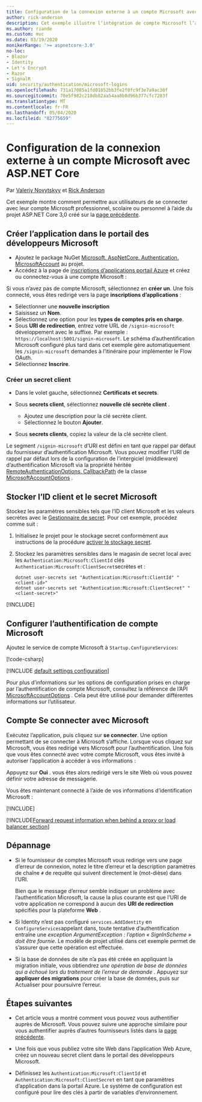 ```yaml
---
title: Configuration de la connexion externe à un compte Microsoft avec ASP.NET Core
author: rick-anderson
description: Cet exemple illustre l’intégration de compte Microsoft l’authentification utilisateur dans une application ASP.NET Core existante.
ms.author: riande
ms.custom: mvc
ms.date: 03/19/2020
monikerRange: '>= aspnetcore-3.0'
no-loc:
- Blazor
- Identity
- Let's Encrypt
- Razor
- SignalR
uid: security/authentication/microsoft-logins
ms.openlocfilehash: 731a17085a1fd01852bb3fe2f0fc9f3e7a9ac30f
ms.sourcegitcommit: 70e5f982c218db82aa54aa8b8d96b377cfc7283f
ms.translationtype: MT
ms.contentlocale: fr-FR
ms.lasthandoff: 05/04/2020
ms.locfileid: "82775659"
---
```

# <a name="microsoft-account-external-login-setup-with-aspnet-core"></a>Configuration de la connexion externe à un compte Microsoft avec ASP.NET Core

Par [Valeriy Novytskyy](https://github.com/01binary) et [Rick Anderson](https://twitter.com/RickAndMSFT)

Cet exemple montre comment permettre aux utilisateurs de se connecter avec leur compte Microsoft professionnel, scolaire ou personnel à l’aide du projet ASP.NET Core 3,0 créé sur la [page précédente](xref:security/authentication/social/index).

## <a name="create-the-app-in-microsoft-developer-portal"></a>Créer l’application dans le portail des développeurs Microsoft

* Ajoutez le package NuGet [Microsoft. AspNetCore. Authentication. MicrosoftAccount](https://www.nuget.org/packages/Microsoft.AspNetCore.Authentication.MicrosoftAccount/) au projet.
* Accédez à la page de [inscriptions d’applications portail Azure](https://go.microsoft.com/fwlink/?linkid=2083908) et créez ou connectez-vous à une compte Microsoft :

Si vous n’avez pas de compte Microsoft, sélectionnez en **créer un**. Une fois connecté, vous êtes redirigé vers la page **inscriptions d’applications** :

* Sélectionner une **nouvelle inscription**
* Saisissez un **Nom**.
* Sélectionnez une option pour les **types de comptes pris en charge**.  <!-- Accounts for any org work with MS domain accounts. Most folks probably want the last option, personal MS accounts. It took 24 hours after setting this up for the keys to work -->
* Sous **URI de redirection**, entrez votre URL de `/signin-microsoft` développement avec le suffixe. Par exemple : `https://localhost:5001/signin-microsoft`. Le schéma d’authentification Microsoft configuré plus tard dans cet exemple gère automatiquement les `/signin-microsoft` demandes à l’itinéraire pour implémenter le Flow OAuth.
* Sélectionnez **Inscrire**.

### <a name="create-client-secret"></a>Créer un secret client

* Dans le volet gauche, sélectionnez **Certificats et secrets**.
* Sous **secrets client**, sélectionnez **nouvelle clé secrète client** .

  * Ajoutez une description pour la clé secrète client.
  * Sélectionnez le bouton **Ajouter**.

* Sous **secrets clients**, copiez la valeur de la clé secrète client.

Le segment `/signin-microsoft` d’URI est défini en tant que rappel par défaut du fournisseur d’authentification Microsoft. Vous pouvez modifier l’URI de rappel par défaut lors de la configuration de l’intergiciel (middleware) d’authentification Microsoft via la propriété héritée [RemoteAuthenticationOptions. CallbackPath](/dotnet/api/microsoft.aspnetcore.authentication.remoteauthenticationoptions.callbackpath) de la classe [MicrosoftAccountOptions](/dotnet/api/microsoft.aspnetcore.authentication.microsoftaccount.microsoftaccountoptions) .

## <a name="store-the-microsoft-client-id-and-secret"></a>Stocker l’ID client et le secret Microsoft

Stockez les paramètres sensibles tels que l’ID client Microsoft et les valeurs secrètes avec le [Gestionnaire de secret](xref:security/app-secrets). Pour cet exemple, procédez comme suit :

1. Initialisez le projet pour le stockage secret conformément aux instructions de la procédure [activer le stockage secret](xref:security/app-secrets#enable-secret-storage).
1. Stockez les paramètres sensibles dans le magasin de secret local avec les `Authentication:Microsoft:ClientId` clés `Authentication:Microsoft:ClientSecret`secrètes et :

    ```dotnetcli
    dotnet user-secrets set "Authentication:Microsoft:ClientId" "<client-id>"
    dotnet user-secrets set "Authentication:Microsoft:ClientSecret" "<client-secret>"
    ```

[!INCLUDE[](~/includes/environmentVarableColon.md)]

## <a name="configure-microsoft-account-authentication"></a>Configurer l’authentification de compte Microsoft

Ajoutez le service de compte Microsoft à `Startup.ConfigureServices`:

[!code-csharp[](~/security/authentication/social/social-code/3.x/StartupMS3x.cs?name=snippet&highlight=10-14)]

[!INCLUDE [default settings configuration](includes/default-settings.md)]

Pour plus d’informations sur les options de configuration prises en charge par l’authentification de compte Microsoft, consultez la référence de l’API [MicrosoftAccountOptions](/dotnet/api/microsoft.aspnetcore.builder.microsoftaccountoptions) . Cela peut être utilisé pour demander différentes informations sur l’utilisateur.

## <a name="sign-in-with-microsoft-account"></a>Compte Se connecter avec Microsoft

Exécutez l’application, puis cliquez sur **se connecter**. Une option permettant de se connecter à Microsoft s’affiche. Lorsque vous cliquez sur Microsoft, vous êtes redirigé vers Microsoft pour l’authentification. Une fois que vous êtes connecté avec votre compte Microsoft, vous êtes invité à autoriser l’application à accéder à vos informations :

Appuyez sur **Oui** . vous êtes alors redirigé vers le site Web où vous pouvez définir votre adresse de messagerie.

Vous êtes maintenant connecté à l’aide de vos informations d’identification Microsoft :

[!INCLUDE[](includes/chain-auth-providers.md)]

[!INCLUDE[Forward request information when behind a proxy or load balancer section](includes/forwarded-headers-middleware.md)]

## <a name="troubleshooting"></a>Dépannage

* Si le fournisseur de comptes Microsoft vous redirige vers une page d’erreur de connexion, notez le titre d’erreur et la description paramètres de chaîne `#` de requête qui suivent directement le (mot-dièse) dans l’URI.

  Bien que le message d’erreur semble indiquer un problème avec l’authentification Microsoft, la cause la plus courante est que l’URI de votre application ne correspond à aucun des **URI de redirection** spécifiés pour la plateforme **Web** .
* Si Identity n’est pas configuré `services.AddIdentity` en `ConfigureServices`appelant dans, toute tentative d’authentification entraîne une *exception ArgumentException : l’option « SignInScheme » doit être fournie*. Le modèle de projet utilisé dans cet exemple permet de s’assurer que cette opération est effectuée.
* Si la base de données de site n’a pas été créée en appliquant la migration initiale, vous obtiendrez *une opération de base de données qui a échoué lors du traitement de l’erreur de demande* . Appuyez sur **appliquer des migrations** pour créer la base de données, puis sur Actualiser pour poursuivre l’erreur.

## <a name="next-steps"></a>Étapes suivantes

* Cet article vous a montré comment vous pouvez vous authentifier auprès de Microsoft. Vous pouvez suivre une approche similaire pour vous authentifier auprès d’autres fournisseurs listés dans la [page précédente](xref:security/authentication/social/index).

* Une fois que vous publiez votre site Web dans l’application Web Azure, créez un nouveau secret client dans le portail des développeurs Microsoft.

* Définissez les `Authentication:Microsoft:ClientId` et `Authentication:Microsoft:ClientSecret` en tant que paramètres d’application dans la portail Azure. Le système de configuration est configuré pour lire des clés à partir de variables d’environnement.
